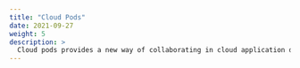 ```yaml
---
title: "Cloud Pods"
date: 2021-09-27
weight: 5
description: >
  Cloud pods provides a new way of collaborating in cloud application development workflows.
---
```

